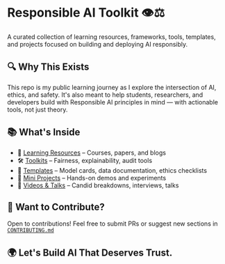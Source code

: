 # Responsible AI Toolkit 👁️⚖️

A curated collection of learning resources, frameworks, tools, templates, and projects focused on building and deploying AI responsibly.

## 🔍 Why This Exists

This repo is my public learning journey as I explore the intersection of AI, ethics, and safety. It's also meant to help students, researchers, and developers build with Responsible AI principles in mind — with actionable tools, not just theory.

## 📚 What's Inside

- 🧠 [Learning Resources](./resources/papers.md) – Courses, papers, and blogs
- 🛠️ [Toolkits](./resources/toolkits.md) – Fairness, explainability, audit tools
- 📄 [Templates](./templates) – Model cards, data documentation, ethics checklists
- 🧪 [Mini Projects](./projects) – Hands-on demos and experiments
- 🎥 [Videos & Talks](./videos) – Candid breakdowns, interviews, talks

## 🧩 Want to Contribute?

Open to contributions! Feel free to submit PRs or suggest new sections in [`CONTRIBUTING.md`](./CONTRIBUTING.md)

## 🌍 Let's Build AI That Deserves Trust.

